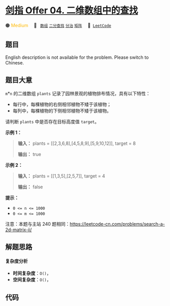 # [剑指 Offer 04. 二维数组中的查找](https://leetcode.cn/problems/er-wei-shu-zu-zhong-de-cha-zhao-lcof)

🟠 <font color=#ffb800>Medium</font>&emsp; 🔖&ensp; [`数组`](/tag/array.md) [`二分查找`](/tag/binary-search.md) [`分治`](/tag/divide-and-conquer.md) [`矩阵`](/tag/matrix.md)&emsp; 🔗&ensp;[`LeetCode`](https://leetcode.cn/problems/er-wei-shu-zu-zhong-de-cha-zhao-lcof)

## 题目

English description is not available for the problem. Please switch to
Chinese.


## 题目大意

`m`*`n` 的二维数组 `plants` 记录了园林景观的植物排布情况，具有以下特性：

  * 每行中，每棵植物的右侧相邻植物不矮于该植物；
  * 每列中，每棵植物的下侧相邻植物不矮于该植物。



请判断 `plants` 中是否存在目标高度值 `target`。



**示例 1：**

> 
> 
> 
> 
> 
> **输入：** plants = [[2,3,6,8],[4,5,8,9],[5,9,10,12]], target = 8
> 
> 
> 
> **输出：** true
> 
> 



**示例 2：**

> 
> 
> 
> 
> 
> **输入：** plants = [[1,3,5],[2,5,7]], target = 4
> 
> 
> 
> **输出：** false
> 
> 



**提示：**

  * `0 <= n <= 1000`
  * `0 <= m <= 1000`

注意：本题与主站 240 题相同：<https://leetcode-cn.com/problems/search-a-2d-matrix-ii/>




## 解题思路

#### 复杂度分析

- **时间复杂度**：`O()`，
- **空间复杂度**：`O()`，

## 代码

```javascript

```